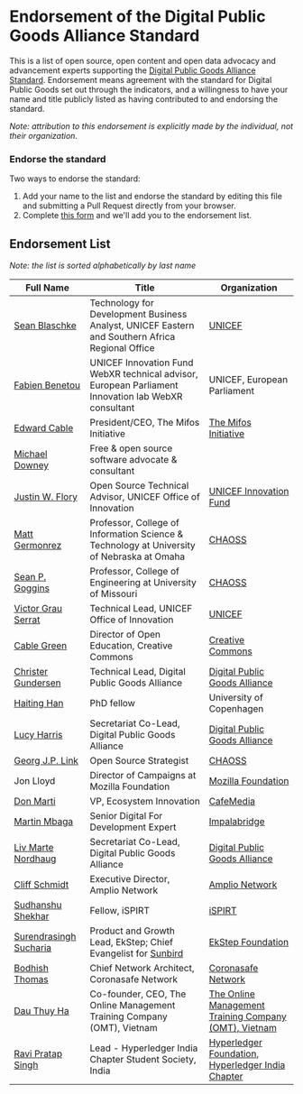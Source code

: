 # Endorsement of the Digital Public Goods Alliance Standard

This is a list of open source, open content and open data advocacy and advancement experts
supporting the [Digital Public Goods Alliance Standard](standard.md). Endorsement means agreement
with the standard for Digital Public Goods set out through the indicators, and a willingness to
have your name and title publicly listed as having contributed to and endorsing the standard.

*Note: attribution to this endorsement is explicitly made by the individual, not their organization.*

### Endorse the standard

Two ways to endorse the standard:

1. Add your name to the list and endorse the standard by editing this file and submitting a Pull Request directly from your browser.
2. Complete [this form](https://forms.gle/knVvbv4mLfxkHtFS8) and we'll add you to the endorsement list.

## Endorsement List

*Note: the list is sorted alphabetically by last name*

Full Name | Title | Organization
--- | --- | ---
[Sean Blaschke](https://github.com/seanblaschke) | Technology for Development Business Analyst, UNICEF Eastern and Southern Africa Regional Office | [UNICEF](https://www.unicef.org/)
[Fabien Benetou](https://fabien.benetou.fr) | UNICEF Innovation Fund WebXR technical advisor, European Parliament Innovation lab WebXR consultant | UNICEF, European Parliament
[Edward Cable](https://www.linkedin.com/in/edcable/) | President/CEO, The Mifos Initiative | [The Mifos Initiative](https://mifos.org)
[Michael Downey](https://floss.social/@downey) | Free & open source software advocate & consultant | 
[Justin W. Flory](https://jwf.io) | Open Source Technical Advisor, UNICEF Office of Innovation | [UNICEF Innovation Fund](https://unicefinnovationfund.org/)
[Matt Germonrez](https://github.com/germonprez) | Professor, College of Information Science & Technology at University of Nebraska at Omaha | [CHAOSS](https://chaoss.community/)
[Sean P. Goggins](https://github.com/sgoggins) | Professor, College of Engineering at University of Missouri | [CHAOSS](https://chaoss.community/)
[Victor Grau Serrat](https://github.com/lacabra) | Technical Lead, UNICEF Office of Innovation | [UNICEF](https://www.unicef.org/innovation/)
[Cable Green](https://github.com/cablegreen) | Director of Open Education, Creative Commons | [Creative Commons](https://creativecommons.org/)
[Christer Gundersen](https://github.com/christer-io) | Technical Lead, Digital Public Goods Alliance | [Digital Public Goods Alliance](https://digitalpublicgoods.net)
[Haiting Han](https://ifro.ku.dk/english/staff/staffproduction/?pure=en/persons/669864) | PhD fellow | University of Copenhagen  
[Lucy Harris](https://github.com/lucyeoh) | Secretariat Co-Lead, Digital Public Goods Alliance | [Digital Public Goods Alliance](https://digitalpublicgoods.net)
[Georg J.P. Link](https://github.com/GeorgLink) | Open Source Strategist | [CHAOSS](https://chaoss.community/)
Jon Lloyd | Director of Campaigns at Mozilla Foundation | [Mozilla Foundation](https://foundation.mozilla.org/en/)
[Don Marti](https://github.com/dmarti) | VP, Ecosystem Innovation | [CafeMedia](https://cafemedia.com/)
[Martin Mbaga](https://www.linkedin.com/in/martinmbaga)| Senior Digital For Development Expert | [Impalabridge](https://twitter.com/Impalabridge)
[Liv Marte Nordhaug](https://github.com/livmarte) | Secretariat Co-Lead, Digital Public Goods Alliance | [Digital Public Goods Alliance](https://digitalpublicgoods.net)
[Cliff Schmidt](https://www.linkedin.com/in/cliffschmidt/) | Executive Director, Amplio Network | [Amplio Network](https://www.amplio.org/)
[Sudhanshu Shekhar](https://www.linkedin.com/in/sudshekhar02/) | Fellow, iSPIRT |[iSPIRT](https://ispirt.in/)
[Surendrasingh Sucharia](https://github.com/surendrasinghs) | Product and Growth Lead, EkStep; Chief Evangelist for [Sunbird](https://sunbird.org) | [EkStep Foundation](https://ekstep.org)
[Bodhish Thomas](https://www.linkedin.com/in/bodhish/) | Chief Network Architect, Coronasafe Network | [Coronasafe Network](http://coronasafe.network/)
[Dau Thuy Ha](https://www.linkedin.com/in/dauthuyha/) | Co-founder, CEO, The Online Management Training Company (OMT), Vietnam | [The Online Management Training Company (OMT), Vietnam](http://omt.vn)
[Ravi Pratap Singh](https://www.linkedin.com/in/1singhravi/) | Lead - Hyperledger India Chapter Student Society, India | [Hyperledger Foundation](https://www.hyperledger.org/), [Hyperledger India Chapter](https://wiki.hyperledger.org/display/HIRC/Hyperledger+India+Regional+Chapter+Home/)




